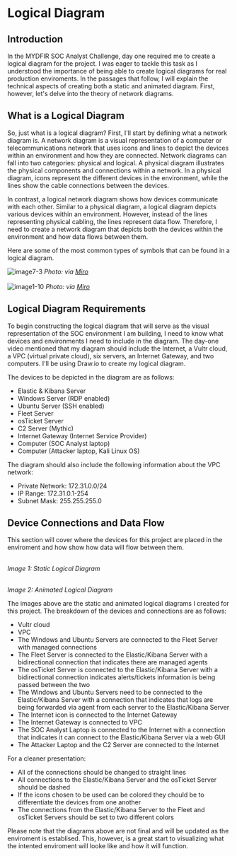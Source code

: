 # Logical Diagram

## Introduction
In the MYDFIR SOC Analyst Challenge, day one required me to create a logical diagram for the project. I was eager to tackle this task as I understood the importance of being able to create logical diagrams for real production enviroments. In the passages that follow, I will explain the technical aspects of creating both a static and animated diagram. First, however, let's delve into the theory of network diagrams.

## What is a Logical Diagram
So, just what is a logical diagram? First, I'll start by defining what a network diagram is. A network diagram is a visual representation of a computer or telecommunications network that uses icons and lines to depict the devices within an environment and how they are connected. Network diagrams can fall into two categories: physical and logical. A physical diagram illustrates the physical components and connections within a network. In a physical diagram, icons represent the different devices in the environment, while the lines show the cable connections between the devices. 

In contrast, a logical network diagram shows how devices communicate with each other. Similar to a physical diagram, a logical diagram depicts various devices within an environment. However, instead of the lines representing physical cabling, the lines represent data flow. Therefore, I need to create a network diagram that depicts both the devices within the environment and how data flows between them.

Here are some of the most common types of symbols that can be found in a logical diagram.

![image7-3](https://github.com/user-attachments/assets/08c5f8f3-1465-43b6-8e27-b4a576a825e7)
*Photo: via <a href="https://miro.com/blog/network-diagram/">Miro</a>*
<br>
<br>
![image1-10](https://github.com/user-attachments/assets/f4885289-be80-4347-a1c4-8406e79b23bd)
*Photo: via <a href="https://miro.com/blog/network-diagram/">Miro</a>*

## Logical Diagram Requirements
To begin constructing the logical diagram that will serve as the visual representation of the SOC environment I am building, I need to know what devices and environments I need to include in the diagram. The day-one video mentioned that my diagram should include the Internet, a Vultr cloud, a VPC (virtual private cloud), six servers, an Internet Gateway, and two computers. I'll be using Draw.io to create my logical diagram.

The devices to be depicted in the diagram are as follows:
- Elastic & Kibana Server
- Windows Server (RDP enabled)
- Ubuntu Server (SSH enabled)
- Fleet Server
- osTicket Server
- C2 Server (Mythic)
- Internet Gateway (Internet Service Provider)
- Computer (SOC Analyst laptop)
- Computer (Attacker laptop, Kali Linux OS)

The diagram should also include the following information about the VPC network:
- Private Network: 172.31.0.0/24
- IP Range: 172.31.0.1-254
- Subnet Mask: 255.255.255.0

## Device Connections and Data Flow
This section will cover where the devices for this project are placed in the enviroment and how show how data will flow between them. 
<br>
<br>

*Image 1: Static Logical Diagram*
<br>
<br>

*Image 2: Animated Logical Diagram*

The images above are the static and animated logical diagrams I created for this project. The breakdown of the devices and connections are as follows:
- Vultr cloud
- VPC 
- The Windows and Ubuntu Servers are connected to the Fleet Server with managed connections
- The Fleet Server is connected to the Elastic/Kibana Server with a bidirectional connection that indicates there are managed agents
- The osTicket Server is connected to the Elastic/Kibana Server with a bidirectional connection indicates alerts/tickets information is being passed between the two
- The Windows and Ubuntu Servers need to be connected to the Elastic/Kibana Server with a connection that indicates that logs are being forwarded via agent from each server to the Elastic/Kibana Server
- The Internet icon is connected to the Internet Gateway
- The Internet Gateway is connected to VPC
- The SOC Analyst Laptop is connected to the Internet with a connection that indicates it can connect to the Elastic/Kibana Server via a web GUI
- The Attacker Laptop and the C2 Server are connected to the Internet

For a cleaner presentation:
- All of the connections should be changed to straight lines
- All connections to the Elastic/Kibana Server and the osTicket Server should be dashed
- If the icons chosen to be used can be colored they chould be to differentiate the devices from one another
- The connections from the Elastic/Kibana Server to the Fleet and osTicket Servers should be set to two different colors

Please note that the diagrams above are not final and will be updated as the enviroment is establised. This, however, is a great start to visualizing what the intented enviroment will looke like and how it will function.
